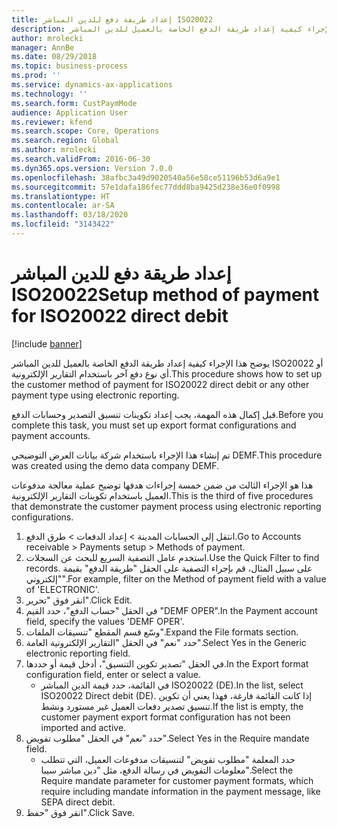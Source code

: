 ```yaml
---
title: إعداد طريقة دفع للدين المباشر ISO20022
description: يوضح هذا الإجراء كيفية إعداد طريقة الدفع الخاصة بالعميل للدين المباشر ISO20022 أو أي نوع دفع آخر باستخدام التقارير الإلكترونية.
author: mrolecki
manager: AnnBe
ms.date: 08/29/2018
ms.topic: business-process
ms.prod: ''
ms.service: dynamics-ax-applications
ms.technology: ''
ms.search.form: CustPaymMode
audience: Application User
ms.reviewer: kfend
ms.search.scope: Core, Operations
ms.search.region: Global
ms.author: mrolecki
ms.search.validFrom: 2016-06-30
ms.dyn365.ops.version: Version 7.0.0
ms.openlocfilehash: 38afbc3a49d9020540a56e58ce51196b53d6a9e1
ms.sourcegitcommit: 57e1dafa186fec77ddd8ba9425d238e36e0f0998
ms.translationtype: HT
ms.contentlocale: ar-SA
ms.lasthandoff: 03/18/2020
ms.locfileid: "3143422"
---
```

# <a name="setup-method-of-payment-for-iso20022-direct-debit"></a><span data-ttu-id="cabed-103">إعداد طريقة دفع للدين المباشر ISO20022</span><span class="sxs-lookup"><span data-stu-id="cabed-103">Setup method of payment for ISO20022 direct debit</span></span>

[!include [banner](../../includes/banner.md)]

<span data-ttu-id="cabed-104">يوضح هذا الإجراء كيفية إعداد طريقة الدفع الخاصة بالعميل للدين المباشر ISO20022 أو أي نوع دفع آخر باستخدام التقارير الإلكترونية.</span><span class="sxs-lookup"><span data-stu-id="cabed-104">This procedure shows how to set up the customer method of payment for ISO20022 direct debit or any other payment type using electronic reporting.</span></span> 



<span data-ttu-id="cabed-105">قبل إكمال هذه المهمة، يجب إعداد تكوينات تنسيق التصدير وحسابات الدفع.</span><span class="sxs-lookup"><span data-stu-id="cabed-105">Before you complete this task, you must set up export format configurations and payment accounts.</span></span>



<span data-ttu-id="cabed-106">تم إنشاء هذا الإجراء باستخدام شركة بيانات العرض التوضيحي DEMF.</span><span class="sxs-lookup"><span data-stu-id="cabed-106">This procedure was created using the demo data company DEMF.</span></span>



<span data-ttu-id="cabed-107">هذا هو الإجراء الثالث من ضمن خمسة إجراءات هدفها توضيح عملية معالجة مدفوعات العميل باستخدام تكوينات التقارير الإلكترونية.</span><span class="sxs-lookup"><span data-stu-id="cabed-107">This is the third of five procedures that demonstrate the customer payment process using electronic reporting configurations.</span></span>

1. <span data-ttu-id="cabed-108">انتقل إلى الحسابات المدينة > إعداد الدفعات > طرق الدفع.</span><span class="sxs-lookup"><span data-stu-id="cabed-108">Go to Accounts receivable > Payments setup > Methods of payment.</span></span>
2. <span data-ttu-id="cabed-109">استخدم عامل التصفية السريع للبحث عن السجلات.</span><span class="sxs-lookup"><span data-stu-id="cabed-109">Use the Quick Filter to find records.</span></span> <span data-ttu-id="cabed-110">على سبيل المثال، قم بإجراء التصفية على الحقل "طريقة الدفع" بقيمة "إلكتروني".</span><span class="sxs-lookup"><span data-stu-id="cabed-110">For example, filter on the Method of payment field with a value of 'ELECTRONIC'.</span></span>
3. <span data-ttu-id="cabed-111">انقر فوق "تحرير".</span><span class="sxs-lookup"><span data-stu-id="cabed-111">Click Edit.</span></span>
4. <span data-ttu-id="cabed-112">في الحقل "حساب الدفع"، حدد القيم "DEMF OPER".</span><span class="sxs-lookup"><span data-stu-id="cabed-112">In the Payment account field, specify the values 'DEMF OPER'.</span></span>
5. <span data-ttu-id="cabed-113">وسّع قسم المقطع "تنسيقات الملفات".</span><span class="sxs-lookup"><span data-stu-id="cabed-113">Expand the File formats section.</span></span>
6. <span data-ttu-id="cabed-114">حدد "نعم" في الحقل "التقارير الإلكترونية العامة‬".</span><span class="sxs-lookup"><span data-stu-id="cabed-114">Select Yes in the Generic electronic reporting field.</span></span>
7. <span data-ttu-id="cabed-115">في الحقل "تصدير تكوين التنسيق‬"، أدخل قيمة أو حددها.</span><span class="sxs-lookup"><span data-stu-id="cabed-115">In the Export format configuration field, enter or select a value.</span></span>
    * <span data-ttu-id="cabed-116">في القائمة، حدد قيمة الدين المباشر ISO20022 (DE).</span><span class="sxs-lookup"><span data-stu-id="cabed-116">In the list, select ISO20022 Direct debit (DE).</span></span>  <span data-ttu-id="cabed-117">إذا كانت القائمة فارغة، فهذا يعني أن تكوين تنسيق تصدير دفعات العميل غير مستورد ونشط.</span><span class="sxs-lookup"><span data-stu-id="cabed-117">If the list is empty, the customer payment export format configuration has not been imported and active.</span></span>  
8. <span data-ttu-id="cabed-118">حدد "نعم" في الحقل "مطلوب تفويض‬".</span><span class="sxs-lookup"><span data-stu-id="cabed-118">Select Yes in the Require mandate field.</span></span>
    * <span data-ttu-id="cabed-119">حدد المعلمة "مطلوب تفويض‬" لتنسيقات مدفوعات العميل، التي تتطلب معلومات التفويض‬ في رسالة الدفع، مثل "دين مباشر سيبا‬".</span><span class="sxs-lookup"><span data-stu-id="cabed-119">Select the Require mandate parameter for customer payment formats, which require including mandate information in the payment message, like SEPA direct debit.</span></span>  
9. <span data-ttu-id="cabed-120">انقر فوق "حفظ".</span><span class="sxs-lookup"><span data-stu-id="cabed-120">Click Save.</span></span>

